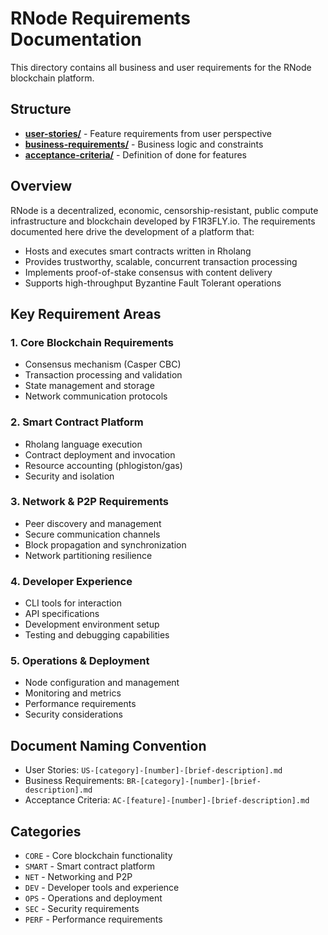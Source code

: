 # RNode Requirements Documentation

This directory contains all business and user requirements for the RNode blockchain platform.

## Structure

- **[user-stories/](user-stories/)** - Feature requirements from user perspective
- **[business-requirements/](business-requirements/)** - Business logic and constraints  
- **[acceptance-criteria/](acceptance-criteria/)** - Definition of done for features

## Overview

RNode is a decentralized, economic, censorship-resistant, public compute infrastructure and blockchain developed by F1R3FLY.io. The requirements documented here drive the development of a platform that:

- Hosts and executes smart contracts written in Rholang
- Provides trustworthy, scalable, concurrent transaction processing
- Implements proof-of-stake consensus with content delivery
- Supports high-throughput Byzantine Fault Tolerant operations

## Key Requirement Areas

### 1. Core Blockchain Requirements
- Consensus mechanism (Casper CBC)
- Transaction processing and validation
- State management and storage
- Network communication protocols

### 2. Smart Contract Platform
- Rholang language execution
- Contract deployment and invocation
- Resource accounting (phlogiston/gas)
- Security and isolation

### 3. Network & P2P Requirements
- Peer discovery and management
- Secure communication channels
- Block propagation and synchronization
- Network partitioning resilience

### 4. Developer Experience
- CLI tools for interaction
- API specifications
- Development environment setup
- Testing and debugging capabilities

### 5. Operations & Deployment
- Node configuration and management
- Monitoring and metrics
- Performance requirements
- Security considerations

## Document Naming Convention

- User Stories: `US-[category]-[number]-[brief-description].md`
- Business Requirements: `BR-[category]-[number]-[brief-description].md`
- Acceptance Criteria: `AC-[feature]-[number]-[brief-description].md`

## Categories

- `CORE` - Core blockchain functionality
- `SMART` - Smart contract platform
- `NET` - Networking and P2P
- `DEV` - Developer tools and experience
- `OPS` - Operations and deployment
- `SEC` - Security requirements
- `PERF` - Performance requirements